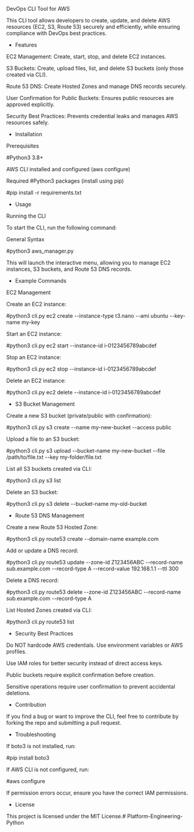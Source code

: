 DevOps CLI Tool for AWS

This CLI tool allows developers to create, update, and delete AWS resources (EC2, S3, Route 53) securely and efficiently, while ensuring compliance with DevOps best practices.

- Features

EC2 Management: Create, start, stop, and delete EC2 instances.

S3 Buckets: Create, upload files, list, and delete S3 buckets (only those created via CLI).

Route 53 DNS: Create Hosted Zones and manage DNS records securely.

User Confirmation for Public Buckets: Ensures public resources are approved explicitly.

Security Best Practices: Prevents credential leaks and manages AWS resources safely.

- Installation

Prerequisites

#Python3 3.8+

AWS CLI installed and configured (aws configure)

Required #Python3 packages (install using pip)

#pip install -r requirements.txt

- Usage

Running the CLI

To start the CLI, run the following command:

General Syntax

#python3 aws_manager.py

This will launch the interactive menu, allowing you to manage EC2 instances, S3 buckets, and Route 53 DNS records.

- Example Commands

EC2 Management

Create an EC2 instance:

#python3 cli.py ec2 create --instance-type t3.nano --ami ubuntu --key-name my-key

Start an EC2 instance:

#python3 cli.py ec2 start --instance-id i-0123456789abcdef

Stop an EC2 instance:

#python3 cli.py ec2 stop --instance-id i-0123456789abcdef

Delete an EC2 instance:

#python3 cli.py ec2 delete --instance-id i-0123456789abcdef

- S3 Bucket Management

Create a new S3 bucket (private/public with confirmation):

#python3 cli.py s3 create --name my-new-bucket --access public

Upload a file to an S3 bucket:

#python3 cli.py s3 upload --bucket-name my-new-bucket --file /path/to/file.txt --key my-folder/file.txt

List all S3 buckets created via CLI:

#python3 cli.py s3 list

Delete an S3 bucket:

#python3 cli.py s3 delete --bucket-name my-old-bucket

- Route 53 DNS Management

Create a new Route 53 Hosted Zone:

#python3 cli.py route53 create --domain-name example.com

Add or update a DNS record:

#python3 cli.py route53 update --zone-id Z123456ABC --record-name sub.example.com --record-type A --record-value 192.168.1.1 --ttl 300

Delete a DNS record:

#python3 cli.py route53 delete --zone-id Z123456ABC --record-name sub.example.com --record-type A

List Hosted Zones created via CLI:

#python3 cli.py route53 list

- Security Best Practices

Do NOT hardcode AWS credentials. Use environment variables or AWS profiles.

Use IAM roles for better security instead of direct access keys.

Public buckets require explicit confirmation before creation.

Sensitive operations require user confirmation to prevent accidental deletions.

- Contribution

If you find a bug or want to improve the CLI, feel free to contribute by forking the repo and submitting a pull request.

- Troubleshooting

If boto3 is not installed, run:

#pip install boto3

If AWS CLI is not configured, run:

#aws configure

If permission errors occur, ensure you have the correct IAM permissions.

- License 

This project is licensed under the MIT License.# Platform-Engineering-Python
